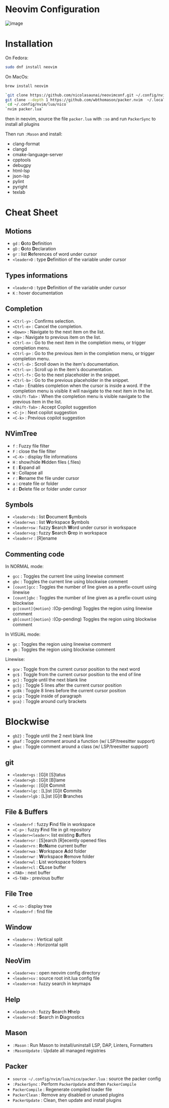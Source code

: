 # Neovim Configuration

![image](https://user-images.githubusercontent.com/3200931/210149073-61275f5b-c3bf-4b58-82ea-944da04e35d7.png)

# Installation

 

On Fedora:
```bash
sudo dnf install neovim
```

On MacOs:

```bash
brew install neovim
```

```bash
`git clone https://github.com/nicolasaunai/neovimconf.git ~/.config/nvim`
git clone --depth 1 https://github.com/wbthomason/packer.nvim  ~/.local/share/nvim/site/pack/packer/start/packer.nvim
`cd ~/.config/nvim/lua/nico`
`nvim packer.lua`
```

then in neovim, source the file `packer.lua` with  `:so`
and run `PackerSync` to install all plugins


Then run `:Mason` and install:


- clang-format
- clangd
- cmake-language-server
- cpptools
- debugpy
- html-lsp
- json-lsp
- pylint
- pyright
- texlab




# Cheat Sheet



## Motions

- `gd`             : **G**oto **D**efinition
- `gD`             : **G**oto **D**eclaration
- `gr`             : list **R**eferences of word under cursor
- `<leader>D`      : type **D**efinition of the variable under cursor


## Types informations

- `<leader>D`      : type **D**efinition of the variable under cursor
- `K`              : hover documentation


## Completion

- `<Ctrl-y>`       : Confirms selection.
- `<Ctrl-e>`       : Cancel the completion.
- `<Down>`         : Navigate to the next item on the list.
- `<Up>`           : Navigate to previous item on the list.
- `<Ctrl-n>`       : Go to the next item in the completion menu, or trigger completion menu.
- `<Ctrl-p>`       : Go to the previous item in the completion menu, or trigger completion menu.
- `<Ctrl-d>`       : Scroll down in the item's documentation.
- `<Ctrl-u>`       : Scroll up in the item's documentation.
- `<Ctrl-f>`       : Go to the next placeholder in the snippet.
- `<Ctrl-b>`       : Go to the previous placeholder in the snippet.
- `<Tab>`          : Enables completion when the cursor is inside a word. If the completion menu is visible it will navigate to the next item in the list.
- `<Shift-Tab>`    : When the completion menu is visible navigate to the previous item in the list.
- `<Shift-Tab>`    : Accept Copilot suggestion
- `<C-j>`          : Next copilot suggestion
- `<C-k>`          : Previous copilot suggestion


## NVimTree

- `f`              : Fuzzy file filter
- `F`              : close the file filter
- `<C-K>`          : display file informations
- `H`              : show/hide **H**idden files (.files)
- `E`              : **E**xpand all
- `W`              : Collapse all
- `r`              : **R**ename the file under cursor
- `a`              : create file or folder
- `d`              : **D**elete file or folder under cursor


## Symbols

- `<leader>ds`     : list **D**ocument **S**ymbols
- `<leader>ws`     : list **W**orkspace **S**ymbols
- `<leader>sw`     : fuzzy **S**earch **W**ord under cursor in workspace
- `<leader>sg`     : fuzzy **S**earch **G**rep in workspace
- `<leader>r`      : [R]ename


## Commenting code

In  NORMAL mode: 
- `gcc`                : Toggles the current line using linewise comment
- `gbc`                : Toggles the current line using blockwise comment
- `[count]gcc`         : Toggles the number of line given as a prefix-count using linewise
- `[count]gbc`         : Toggles the number of line given as a prefix-count using blockwise
- `gc[count]{motion}`  :(Op-pending) Toggles the region using linewise comment
- `gb[count]{motion}`  :(Op-pending) Toggles the region using blockwise comment

In VISUAL mode: 
- `gc` : Toggles the region using linewise comment
- `gb` : Toggles the region using blockwise comment

Linewise:


- `gcw`  : Toggle from the current cursor position to the next word
- `gc$`  : Toggle from the current cursor position to the end of line
- `gc}`  : Toggle until the next blank line
- `gc5j` : Toggle 5 lines after the current cursor position
- `gc8k` : Toggle 8 lines before the current cursor position
- `gcip` : Toggle inside of paragraph
- `gca}` : Toggle around curly brackets

# Blockwise

- `gb2}` : Toggle until the 2 next blank line
- `gbaf` : Toggle comment around a function (w/ LSP/treesitter support)
- `gbac` : Toggle comment around a class (w/ LSP/treesitter support)


## git

- `<leader>gs`     : [G]it [S]tatus
- `<leader>gb`     : [G]it [B]lame
- `<leader>gc`     : [G]it **C**ommit
- `<leader>lgc`    : [L]ist [G]it **C**ommits
- `<leader>lgb`    : [L]ist [G]it **B**ranches


## File & Buffers

- `<leader>f`       : fuzzy **F**ind file in workspace
- `<C-p>`           : fuzzy **F**ind file in git repository
- `<leader><leader>`: list existing **B**uffers 
- `<leader>sr`      : [S]earch [R]ecently opened files
- `<leader>rn`      : **R**e**N**ame  current buffer
- `<leader>wa`      : **W**orkspace **A**dd folder 
- `<leader>wr`      : **W**orkspace **R**emove folder 
- `<leader>wl`      : **L**ist workspace folders
- `<leader>cl`      : **CL**ose buffer
- `<TAB>`           : next buffer
- `<S-TAB>`         : previous buffer


## File Tree

- `<C-n>`           : display tree
- `<leader>f`       : find file



## Window

- `<leader>v`       : *V*ertical split
- `<leader>h`       : *H*orizontal split


## NeoVim

- `<leader>ev`      : open neovim config directory
- `<leader>sv`      : source root init.lua config file
- `<leader>sm`      : fuzzy search in keymaps



## Help
- `<leader>sh`     : fuzzy **S**earch **H**help
- `<leader>sd`     : **S**earch in **D**iagnostics




## Mason

- `:Mason`         : Run Mason to install/uninstall LSP, DAP, Linters, Formatters
- `:MasonUpdate`   : Update all managed registries


## Packer

- `source ~/.config/nvim/lua/nico/packer.lua`   : source the packer config
- `:PackerSync`     : Perform `PackerUpdate` and then `PackerCompile`
- `PackerCompile`   : Regenerate compiled loader file
- `PackerClean`     : Remove any disabled or unused plugins
- `PackerUpdate`    : Clean, then update and install plugins


